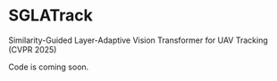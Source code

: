 # SGLATrack
Similarity-Guided Layer-Adaptive Vision Transformer for UAV Tracking (CVPR 2025)

Code is coming soon.
